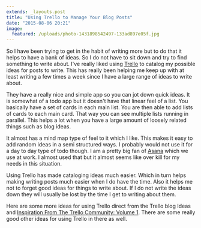 ```yaml
---
extends: _layouts.post
title: "Using Trello to Manage Your Blog Posts"
date: "2015-08-06 20:21"
image:
  featured: /uploads/photo-1431898542497-133ad897e05f.jpg
---
```


So I have been trying to get in the habit of writing more but to do that it helps to have a bank of ideas. So I do not have to sit down and try to find something to write about. I've really liked using [Trello](https://trello.com) to catalog my possible ideas for posts to write. This has really been helping me keep up with at least writing a few times a week since I have a large range of ideas to write about.

They have a really nice and simple app so you can jot down quick ideas. It is somewhat of a todo app but it doesn't have that linear feel of a list. You basically have a set of cards in each main list. You are then able to add lists of cards to each main card. That way you can see multiple lists running in parallel. This helps a lot when you have a large amount of loosely related things such as blog ideas.

It almost has a mind map type of feel to it which I like. This makes it easy to add random ideas in a semi structured ways. I probably would not use it for a day to day type of todo though. I am a pretty big fan of [Asana](https://asana.com) which we use at work. I almost used that but it almost seems like over kill for my needs in this situation.

Using Trello has made cataloging ideas much easier. Which in turn helps making writing posts much easier when I do have the time. Also it helps me not to forget good ideas for things to write about. If I do not write the ideas down they will usually be lost by the time I get to writing about them.

Here are some more ideas for using Trello direct from the Trello blog  Ideas and [Inspiration From The Trello Community: Volume 1](http://blog.trello.com/community-perspectives-vol-1/). There are some really good other ideas for using Trello in there as well.
